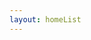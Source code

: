```yaml
---
layout: homeList
---
```


<!-- ## Blog List:
* [vuepress](/home/vuePress.html) 
* [React](/home/react.html)
* [从零搭建React全家桶项目](/home/buildReactFormZero.html) 
* [androidBasis]-->
